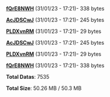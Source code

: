 [**fQrE8NWH**](/data/fQrE8NWH.txt) (31/01/23 - 17:21)- 338 bytes

[**AcJDSCwJ**](/data/AcJDSCwJ.txt) (31/01/23 - 17:21)- 245 bytes

[**PLDXvnRM**](/data/PLDXvnRM.txt) (31/01/23 - 17:21)- 29 bytes

[**AcJDSCwJ**](/data/AcJDSCwJ.txt) (31/01/23 - 17:21)- 245 bytes

[**PLDXvnRM**](/data/PLDXvnRM.txt) (31/01/23 - 17:21)- 29 bytes

[**fQrE8NWH**](/data/fQrE8NWH.txt) (31/01/23 - 17:21)- 338 bytes

**Total Datas**: 7535

**Total Size**: 50.26 MB / 50.3 MB